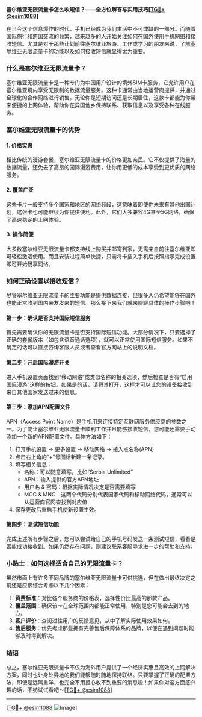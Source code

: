 **塞尔维亚无限流量卡怎么收短信？——全方位解答与实用技巧[[TG💪+ @esim1088](https://t.me/s/esim1088)]**

在当今这个信息爆炸的时代，手机已经成为我们生活中不可或缺的一部分。而随着国际旅行和跨国交流的频繁，越来越多的人开始关注如何在国外使用手机网络和接收短信。尤其是对于那些计划前往塞尔维亚旅游、工作或学习的朋友来说，了解塞尔维亚无限流量卡的功能以及如何接收短信就显得尤为重要。

### 什么是塞尔维亚无限流量卡？

塞尔维亚无限流量卡是一种专门为中国用户设计的境外SIM卡服务，它允许用户在塞尔维亚境内享受无限制的数据流量服务。这种卡通常由当地运营商提供，并通过全球化的合作网络进行销售。无论你是短期访问还是长期居住，这款卡都能为你带来便捷的上网体验，帮助你在异国他乡保持联系、获取信息以及享受各种在线服务。

### 塞尔维亚无限流量卡的优势

#### 1. **价格实惠**
相比传统的漫游套餐，塞尔维亚无限流量卡的价格更加亲民。它不仅提供了海量的数据流量，还免去了高昂的国际漫游费用，让你用更低的成本享受到更优质的网络服务。

#### 2. **覆盖广泛**
这些卡片一般支持多个国家和地区的网络频段，这意味着即使你未来有其他出国计划，这张卡也可能继续为你提供便利。此外，它们大多兼容4G甚至5G网络，确保了高速稳定的上网体验。

#### 3. **操作简便**
大多数塞尔维亚无限流量卡都支持线上购买并邮寄到家，无需亲自前往塞尔维亚即可轻松激活使用。而且安装过程简单快捷，只需将卡插入手机后按照指示完成设置即可开始畅享网络。

### 如何正确设置以接收短信？

尽管塞尔维亚无限流量卡的主要功能是提供数据连接，但很多人仍希望能够在国外也能正常收到国内亲友发来的短信。那么接下来我们就来聊聊具体的操作步骤吧！

#### 第一步：确认是否支持国际短信服务
首先需要确认你的无限流量卡是否支持国际短信功能。大部分情况下，只要选择了正确的套餐版本（如包含语音通话选项），就可以正常使用国际短信服务。如果不确定的话可以直接咨询客服人员或者查看官方网站上的说明文档。

#### 第二步：开启国际漫游开关
进入手机设置页面找到“移动网络”或类似名称的相关选项，然后检查是否有“启用国际漫游”这样的按钮。如果是的话，请将其打开，这样才可以让您的设备接收到来自其他国家发送过来的信息。

#### 第三步：添加APN配置文件
APN（Access Point Name）是手机用来连接特定互联网服务供应商的参数之一。为了能让塞尔维亚无限流量卡顺利工作并且能够接收短信，您可能还需要手动添加一个新的APN配置文件。具体方法如下：

1. 打开手机设置 -> 更多设置 -> 移动网络 -> 接入点名称(APN)
2. 点击右上角的“+”号图标新建一条记录。
3. 填写相关信息：
   - 名称：可以随意填写，比如“Serbia Unlimited”
   - APN：输入提供的官方APN地址
   - 用户名 & 密码：根据实际情况决定是否需要填写
   - MCC & MNC：这两个代码分别代表国家代码和移动网络代码，通常可以从运营商官网查找到对应值
4. 保存更改后重启手机使新设置生效。

#### 第四步：测试短信功能
完成上述所有步骤之后，您可以尝试给自己的手机号码发送一条测试短信，看看是否能成功接收到。如果仍然存在问题，则建议联系客服寻求进一步的帮助和支持。

### 小贴士：如何选择适合自己的无限流量卡？

虽然市面上有许多不同品牌的塞尔维亚无限流量卡可供挑选，但在做出最终决定之前还是应该综合考虑以下几个因素：

1. **资费标准**：对比各个服务商的价格表，选择性价比最高的那款产品。
2. **覆盖范围**：确保该卡在全球范围内都能正常使用，特别是您可能会去到的地方。
3. **客户评价**：查阅过往用户的反馈意见，从中了解实际使用效果如何。
4. **售后服务**：优先考虑那些拥有完善售后保障体系的品牌，以便在遇到问题时能够及时得到解决。

### 结语

总之，塞尔维亚无限流量卡不仅为海外用户提供了一个经济实惠且高效的上网解决方案，同时也让身处异地的我们能够随时随地保持联络。只要掌握了正确的配置方法，即使是远隔重洋，也完全不用担心收不到重要的消息啦！如果你对这方面感兴趣的话，不妨试试看吧～[[TG💪+ @esim1088](https://t.me/s/esim1088)]

---

[[TG💪+ @esim1088](https://t.me/s/esim1088) ![Image](https://i.postimg.cc/4NQfJmqS/Snipaste-2025-05-13-00-14-12.png)]